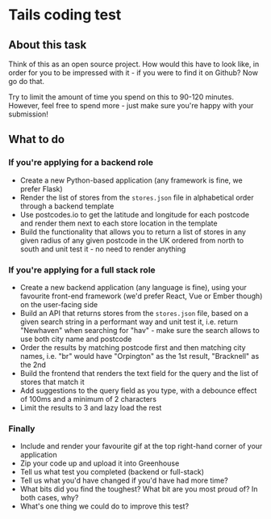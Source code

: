 # Tails coding test

## About this task

Think of this as an open source project. How would this have to look like, in order for you to be impressed with it - if you were to find it on Github? Now go do that.

Try to limit the amount of time you spend on this to 90-120 minutes. However, feel free to spend more - just make sure you're happy with your submission!

## What to do

### If you're applying for a backend role

* Create a new Python-based application (any framework is fine, we prefer Flask)
* Render the list of stores from the `stores.json` file in alphabetical order through a backend template
* Use postcodes.io to get the latitude and longitude for each postcode and render them next to each store location in the template
* Build the functionality that allows you to return a list of stores in any given radius of any given postcode in the UK ordered from north to south and unit test it - no need to render anything

### If you're applying for a full stack role

* Create a new backend application (any language is fine), using your favourite front-end framework (we'd prefer React, Vue or Ember though) on the user-facing side
* Build an API that returns stores from the `stores.json` file, based on a given search string in a performant way and unit test it, i.e. return "Newhaven" when searching for "hav" - make sure the search allows to use both city name and postcode
* Order the results by matching postcode first and then matching city names, i.e. "br" would have "Orpington" as the 1st result, "Bracknell" as the 2nd
* Build the frontend that renders the text field for the query and the list of stores that match it
* Add suggestions to the query field as you type, with a debounce effect of 100ms and a minimum of 2 characters
* Limit the results to 3 and lazy load the rest

### Finally

* Include and render your favourite gif at the top right-hand corner of your application
* Zip your code up and upload it into Greenhouse
* Tell us what test you completed (backend or full-stack)
* Tell us what you'd have changed if you'd have had more time?
* What bits did you find the toughest? What bit are you most proud of? In both cases, why?
* What's one thing we could do to improve this test?

